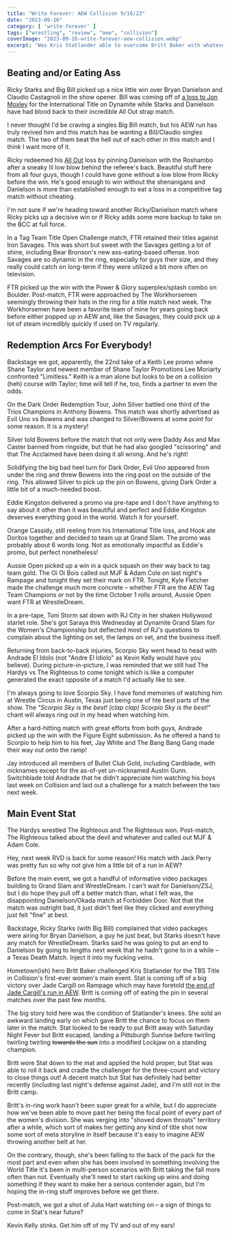 ```yaml
---
title: "Write Forever: AEW Collision 9/16/23"
date: "2023-09-16"
category: [ 'write-forever' ]
tags: ["wrestling", "review", "aew", "collision"]
coverImage: "2023-09-16-write-forever-aew-collision.webp"
excerpt: "Was Kris Statlander able to overcome Britt Baker with whatever you call hometown support when it's just the place where you went to college?"
---
```


## Beating and/or Eating Ass

Ricky Starks and Big Bill picked up a nice little win over Bryan Danielson and Claudio Castagnoli in the show opener. Bill was coming off of [a loss to Jon Moxley](/posts/2023-09-13-write-forever-aew-dynamite) for the International Title on Dynamite while Starks and Danielson have had blood back to their incredible All Out strap match.

I never thought I'd be craving a singles Big Bill match, but his AEW run has truly revived him and this match has be wanting a Bill/Claudio singles match. The two of them beat the hell out of each other in this match and I think I want more of it.

Ricky redeemed his [All Out](/posts/2023-09-03-write-forever-aew-all-out) loss by pinning Danielson with the Roshambo after a sneaky lil low blow behind the referee's back. Beautiful stuff here from all four guys, though I could have gone without a low blow from Ricky before the win. He's good enough to win without the shenanigans and Danielson is more than established enough to eat a loss in a competitive tag match without cheating.

I'm not sure if we're heading toward another Ricky/Danielson match where Ricky picks up a decisive win or if Ricky adds some more backup to take on the BCC at full force.

In a Tag Team Title Open Challenge match, FTR retained their titles against Iron Savages. This was short but sweet with the Savages getting a lot of shine, including Bear Bronson's new ass-eating-based offense. Iron Savages are so dynamic in the ring, especially for guys their size, and they really could catch on long-term if they were utilized a bit more often on television.

FTR picked up the win with the Power & Glory superplex/splash combo on Boulder. Post-match, FTR were approached by The Workhorsemen seemingly throwing their hats in the ring for a title match next week. The Workhorsemen have been a favorite team of mine for years going back before either popped up in AEW and, like the Savages, they could pick up a lot of steam incredibly quickly if used on TV regularly.

## Redemption Arcs For Everybody!

Backstage we got, apparently, the 22nd take of a Keith Lee promo where Shane Taylor and newest member of Shane Taylor Promotions Lee Moriarty confronted "Limitless." Keith is a man alone but looks to be on a collision (heh) course with Taylor; time will tell if he, too, finds a partner to even the odds.

On the Dark Order Redemption Tour, John Silver battled one third of the Trios Champions in Anthony Bowens. This match was shortly advertised as Evil Uno vs Bowens and was changed to Silver/Bowens at some point for some reason. It is a mystery!

Silver told Bowens before the match that not only were Daddy Ass and Max Caster banned from ringside, but that he had also googled "scissoring" and that The Acclaimed have been doing it all wrong. And he's right!

Solidifying the big bad heel turn for Dark Order, Evil Uno appeared from under the ring and threw Bowens into the ring post on the outside of the ring. This allowed Silver to pick up the pin on Bowens, giving Dark Order a little bit of a much-needed boost.

Eddie Kingston delivered a promo via pre-tape and I don't have anything to say about it other than it was beautiful and perfect and Eddie Kingston deserves everything good in the world. Watch it for yourself.

<Tweet tweetId="1703211303253262741" />

Orange Cassidy, still reeling from his International Title loss, and Hook ate Doritos together and decided to team up at Grand Slam. The promo was probably about 6 words long. Not as emotionally impactful as Eddie's promo, but perfect nonetheless!

Aussie Open picked up a win in a quick squash on their way back to tag team gold. The Oi Oi Bois called out MJF & Adam Cole on last night's Rampage and tonight they set their mark on FTR. Tonight, Kyle Fletcher made the challenge much more concrete – whether FTR are the AEW Tag Team Champions or not by the time October 1 rolls around, Aussie Open want FTR at WrestleDream.

In a pre-tape, Toni Storm sat down with RJ City in her shaken Hollywood starlet role. She's got Saraya this Wednesday at Dynamite Grand Slam for the Women's Championship but deflected most of RJ's questions to complain about the lighting on set, the lamps on set, and the business itself.

<Tweet tweetId="1703215355965911238" />

Returning from back-to-back injuries, Scorpio Sky went head to head with Andrade El Idolo (not "Andre El Idiolo" as Kevin Kelly would have you believe). During picture-in-picture, I was reminded that we still had The Hardys vs The Righteous to come tonight which is like a computer generated the exact opposite of a match I'd actually like to see.

I'm always going to love Scorpio Sky. I have fond memories of watching him at Wrestle Circus in Austin, Texas just being one of hte best parts of the show. The *"Scorpio Sky is the best! (clap clap) Scorpio Sky is the best!"* chant will always ring out in my head when watching him.

After a hard-hitting match with great efforts from both guys, Andrade picked up the win with the Figure Eight submission. As he offered a hand to Scorpio to help him to his feet, Jay White and The Bang Bang Gang made their way out onto the ramp!

Jay introduced all members of Bullet Club Gold, including Cardblade, with nicknames except for the as-of-yet un-nicknamed Austin Gunn. Switchblade told Andrade that he didn't appreciate him watching his boys last week on Collision and laid out a challenge for a match between the two next week.

## Main Event Stat

The Hardys wrestled The Righteous and The Righteous won. Post-match, The Righteous talked about the devil and whatever and called out MJF & Adam Cole.

Hey, next week RVD is back for some reason! His match with Jack Perry was pretty fun so why not give him a little bit of a run in AEW?

Before the main event, we got a handful of informative video packages building to Grand Slam and WrestleDream. I can't wait for Danielson/ZSJ, but I do hope they pull off a better match than, what I felt was, the disappointing Danielson/Okada match at Forbidden Door. Not that the match was outright bad, it just didn't feel like they clicked and everything just felt "fine" at best.

Backstage, Ricky Starks (with Big Bill) complained that video packages were airing for Bryan Danielson, a guy he just beat, but Starks doesn't have any match for WrestleDream. Starks said he was going to put an end to Danielson by going to lengths next week that he hadn't gone to in a while – a Texas Death Match. Inject it into my fucking veins.

Hometown(ish) hero Britt Baker challenged Kris Statlander for the TBS Title in Collision's first-ever women's main event. Stat is coming off of a big victory over Jade Cargill on Rampage which may have foretold [the end of Jade Cargill's run in AEW](https://www.f4wonline.com/news/aew/jade-cargill-believed-to-be-leaving-aew-going-to-wwe). Britt is coming off of eating the pin in several matches over the past few months.

The big story told here was the condition of Statlander's knees. She sold an awkward landing early on which gave Britt the chance to focus on them later in the match. Stat looked to be ready to put Britt away with Saturday Night Fever but Britt escaped, landing a Pittsburgh Sunrise before twirling twirling twirling ~~towards the sun~~ into a modified Lockjaw on a standing champion.

Britt wore Stat down to the mat and applied the hold proper, but Stat was able to roll it back and cradle the challenger for the three-count and victory to close things out! A decent match but Stat has definitely had better recently (including last night's defense against Jade), and I'm still not in the Britt camp.

Britt's in-ring work hasn't been super great for a while, but I do appreciate how we've been able to move past her being the focal point of every part of the women's division. She was verging into "shoved down throats" territory after a while, which sort of makes her getting any kind of title shot now some sort of meta storyline in itself because it's easy to imagine AEW throwing another belt at her.

On the contrary, though, she's been falling to the back of the pack for the most part and even when she has been involved in something involving the World Title it's been in multi-person scenarios with Britt taking the fall more often than not. Eventually she'll need to start racking up wins and doing something if they want to make her a serious contender again, but I'm hoping the in-ring stuff improves before we get there.

Post-match, we got a shot of Julia Hart watching on – a sign of things to come in Stat's near future?

Kevin Kelly stinks. Get him off of my TV and out of my ears!